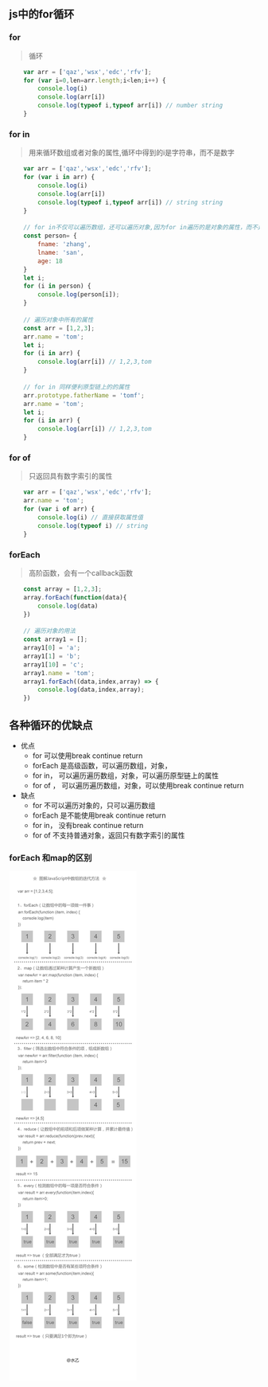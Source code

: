## js中的for循环

### for 
> 循环
```js
	var arr = ['qaz','wsx','edc','rfv'];
	for (var i=0,len=arr.length;i<len;i++) {
		console.log(i)
		console.log(arr[i])
		console.log(typeof i,typeof arr[i]) // number string
	}
```
### for in
> 用来循环数组或者对象的属性,循环中得到的i是字符串，而不是数字

```js
	var arr = ['qaz','wsx','edc','rfv'];
	for (var i in arr) {
		console.log(i)
		console.log(arr[i])
		console.log(typeof i,typeof arr[i]) // string string
	}

	// for in不仅可以遍历数组，还可以遍历对象,因为for in遍历的是对象的属性，而不是对象的索引
	const person= {
		fname: 'zhang',
		lname: 'san',
		age: 18
	}
	let i;
	for (i in person) {
		console.log(person[i]);
	}
	
	// 遍历对象中所有的属性
	const arr = [1,2,3];
	arr.name = 'tom';
	let i;
	for (i in arr) {
		console.log(arr[i]) // 1,2,3,tom
	}
	
	// for in 同样便利原型链上的的属性
	arr.prototype.fatherName = 'tomf';
	arr.name = 'tom';
	let i;
	for (i in arr) {
		console.log(arr[i]) // 1,2,3,tom
	}
```


### for of
> 只返回具有数字索引的属性
```js
	var arr = ['qaz','wsx','edc','rfv'];
	arr.name = 'tom';
	for (var i of arr) {
		console.log(i) // 直接获取属性值
		console.log(typeof i) // string
	}

```

### forEach
> 高阶函数，会有一个callback函数
```js
	const array = [1,2,3];
	array.forEach(function(data){
		console.log(data)
	})

	// 遍历对象的用法
	const array1 = [];
	array1[0] = 'a';
	array1[1] = 'b';
	array1[10] = 'c';
	array1.name = 'tom';
	array1.forEach((data,index,array) => {
		console.log(data,index,array);
	})
```


## 各种循环的优缺点
+ 优点
	- for 可以使用break continue return
	- forEach 是高级函数，可以遍历数组，对象，
	- for in， 可以遍历遍历数组，对象，可以遍历原型链上的属性
	- for of ， 可以遍历遍历数组，对象，可以使用break continue return
+ 缺点
	- for 不可以遍历对象的，只可以遍历数组
	- forEach 是不能使用break continue return
	- for in， 没有break continue return
	- for of 不支持普通对象，返回只有数字索引的属性


### forEach 和map的区别
![](../../image/array/foreach&map.jpeg)

